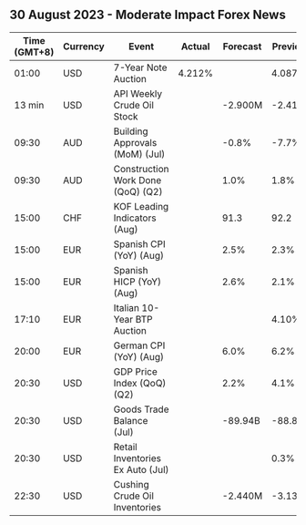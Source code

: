 ## 30 August 2023 - Moderate Impact Forex News

| Time (GMT+8) | Currency | Event | Actual | Forecast | Previous |
|------|----------|-------|--------|----------|----------|
| 01:00 | USD | 7-Year Note Auction | 4.212% |  | 4.087% |
| 13 min | USD | API Weekly Crude Oil Stock |  | -2.900M | -2.418M |
| 09:30 | AUD | Building Approvals (MoM) (Jul) |  | -0.8% | -7.7% |
| 09:30 | AUD | Construction Work Done (QoQ) (Q2) |  | 1.0% | 1.8% |
| 15:00 | CHF | KOF Leading Indicators (Aug) |  | 91.3 | 92.2 |
| 15:00 | EUR | Spanish CPI (YoY) (Aug) |  | 2.5% | 2.3% |
| 15:00 | EUR | Spanish HICP (YoY) (Aug) |  | 2.6% | 2.1% |
| 17:10 | EUR | Italian 10-Year BTP Auction |  |  | 4.10% |
| 20:00 | EUR | German CPI (YoY) (Aug) |  | 6.0% | 6.2% |
| 20:30 | USD | GDP Price Index (QoQ) (Q2) |  | 2.2% | 4.1% |
| 20:30 | USD | Goods Trade Balance (Jul) |  | -89.94B | -88.83B |
| 20:30 | USD | Retail Inventories Ex Auto (Jul) |  |  | 0.3% |
| 22:30 | USD | Cushing Crude Oil Inventories |  | -2.440M | -3.133M |
